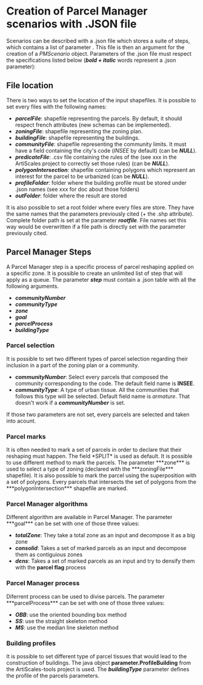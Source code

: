 <h1>Creation of Parcel Manager scenarios with .JSON file</h1>

Scenarios can be described with a .json file which stores a suite of steps, which contains a list of parameter .
This file is then an argument for the creation of a <i>PMScenario</i> object.
Parameters of the .json file must respect the specifications listed below (***bold + italic*** words represent a .json parameter):

<h2>File location</h2>
There is two ways to set the location of the input shapefiles.
It is possible to set every files with the following names:  

  * ***parcelFile***: shapefile representing the parcels. By default, it should respect french attributes (new schemas can be implemented).
  * ***zoningFile***: shapefile representing the zoning plan.
  * ***buildingFile***: shapefile representing the buildings.
  * ***communityFile***: shapefile representing the community limits. It must have a field containing the city's code (<i>INSEE</i> by default) (can be ***NULL***).
  * ***predicateFile***: .csv file containing the rules of the (see xxx in the ArtiScales project to correctly set those rules) (can be ***NULL***).
  * ***polygonIntersection***: shapefile containing polygons which represent an interest for the parcel to be urbanized (can be ***NULL***).
  * ***profileFolder***: folder where the building profile must be stored under .json names (see xxx for doc about those folders)
  * ***outFolder***: folder where the result are stored

It is also possible to set a root folder where every files are store. 
They have the same names that the parameters previously cited (+ the .shp attribute). 
Complete folder path is set at the parameter ***rootfile***. 
File names set this way would be overwritten if a file path is directly set with the parameter previously cited.

<h2>Parcel Manager Steps</h2>

A Parcel Manager step is a specific process of parcel reshaping applied on a specific zone.
It is possible to create an unlimited list of step that will apply as a queue.
The parameter ***step*** must contain a .json table with all the following arguments.

* ***communityNumber***
* ***communityType***
* ***zone***
* ***goal***
* ***parcelProcess***
* ***buildingType***

<h3>Parcel selection</h3>
It is possible to set two different types of parcel selection regarding their inclusion in a part of the zoning plan or a community. 

* ***communityNumber***: Select every parcels that composed the community corresponding to the code. The default field name is <b>INSEE</b>.
* ***communityType***: A type of urban tissue. All the communities that follows this type will be selected. Default field name is <i>armature</i>. That doesn't work if a ***communityNumber*** is set. 

If those two parameters are not set, every parcels are selected and taken into acount. 

<h3>Parcel marks</h3>
It is often needed to mark a set of parcels in order to declare that their reshaping must happen.
The field *SPLIT* is used as default.
It is possible to use different method to mark the parcels. 
The parameter ***zone*** is used to select a type of zoning (declared with the ***zoningFile*** shapefile).
It is also possible to mark the parcel using the superposition with a set of polygons. 
Every parcels that intersects the set of polygons from the ***polygonIntersection*** shapefile are marked.

<h3>Parcel Manager algorithms</h3>
Different algorithm are available in Parcel Manager.
The parameter ***goal*** can be set with one of those three values:

* ***totalZone***: They take a total zone as an input and decompose it as a big zone
* ***consolid***: Takes a set of marked parcels as an input and decompose them as contiguious zones
* ***dens***: Takes a set of marked parcels as an input and try to densify them with the **parcel flag** process

<h3>Parcel Manager process</h3>
Diferrent process can be used to divise parcels.
The parameter ***parcelProcess*** can be set with one of those three values: 

* ***OBB***: use the oriented bounding box method
* ***SS***: use the straight skeleton method
* ***MS***: use the median line skeleton method

<h3>Building profiles</h3>

It is possible to set different type of parcel tissues that would lead to the construction of buildings. 
The java object **parameter.ProfileBuilding** from the ArtiScales-tools project is used. 
The ***buildingType*** parameter defines the profile of the parcels parameters.


